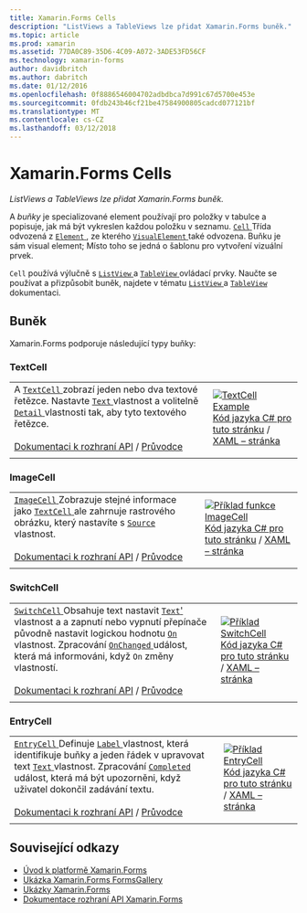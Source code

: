 ```yaml
---
title: Xamarin.Forms Cells
description: "ListViews a TableViews lze přidat Xamarin.Forms buněk."
ms.topic: article
ms.prod: xamarin
ms.assetid: 77DA0C89-35D6-4C09-A072-3ADE53FD56CF
ms.technology: xamarin-forms
author: davidbritch
ms.author: dabritch
ms.date: 01/12/2016
ms.openlocfilehash: 0f8886546004702adbdbca7d991c67d5700e453e
ms.sourcegitcommit: 0fdb243b46cf21be47584900805cadcd077121bf
ms.translationtype: MT
ms.contentlocale: cs-CZ
ms.lasthandoff: 03/12/2018
---
```

# <a name="xamarinforms-cells"></a>Xamarin.Forms Cells

_ListViews a TableViews lze přidat Xamarin.Forms buněk._

A *buňky* je specializované element používají pro položky v tabulce a popisuje, jak má být vykreslen každou položku v seznamu. [ `Cell` ](https://developer.xamarin.com/api/type/Xamarin.Forms.Cell/) Třída odvozená z [ `Element` ](https://developer.xamarin.com/api/type/Xamarin.Forms.Element/), ze kterého [ `VisualElement` ](https://developer.xamarin.com/api/type/Xamarin.Forms.Element/) také odvozena. Buňku je sám visual element; Místo toho se jedná o šablonu pro vytvoření vizuální prvek. 

`Cell` používá výlučně s [ `ListView` ](views.md#listView) a [ `TableView` ](views.md#tableView) ovládací prvky. Naučte se používat a přizpůsobit buněk, najdete v tématu [ `ListView` ](~/xamarin-forms/user-interface/listview/index.md) a [ `TableView` ](~/xamarin-forms/user-interface/tableview.md) dokumentaci.

## <a name="cells"></a>Buněk

Xamarin.Forms podporuje následující typy buňky:

<a name="textCell" />

### <a name="textcell"></a>TextCell

|     |     |
| --- | --- |
| A [ `TextCell` ](https://developer.xamarin.com/api/type/Xamarin.Forms.TextCell) zobrazí jeden nebo dva textové řetězce. Nastavte [ `Text` ](https://developer.xamarin.com/api/property/Xamarin.Forms.TextCell.Text/) vlastnost a volitelně [ `Detail` ](https://developer.xamarin.com/api/property/Xamarin.Forms.TextCell.Detail/) vlastnosti tak, aby tyto textového řetězce.<br /><br />[Dokumentaci k rozhraní API](https://developer.xamarin.com/api/type/Xamarin.Forms.TextCell) / [Průvodce](~/xamarin-forms/user-interface/listview/customizing-cell-appearance.md#TextCell) | [![TextCell Example](cells-images/TextCell.png "TextCell Example")](cells-images/TextCell-Large.png#lightbox "TextCell Example")<br />[Kód jazyka C# pro tuto stránku](https://github.com/xamarin/xamarin-forms-samples/blob/master/FormsGallery/FormsGallery/FormsGallery/CodeExamples/TextCellDemoPage.cs) / [XAML – stránka](https://github.com/xamarin/xamarin-forms-samples/blob/master/FormsGallery/FormsGallery/FormsGallery/XamlExamples/TextCellDemoPage.xaml) |
|     |     |

### <a name="imagecell"></a>ImageCell

|     |     |
| --- | --- |
| [ `ImageCell` ](https://developer.xamarin.com/api/type/Xamarin.Forms.ImageCell) Zobrazuje stejné informace jako [ `TextCell` ](#textCell) ale zahrnuje rastrového obrázku, který nastavíte s [ `Source` ](https://developer.xamarin.com/api/property/Xamarin.Forms.Image.Source/) vlastnost.<br /><br />[Dokumentaci k rozhraní API](https://developer.xamarin.com/api/type/Xamarin.Forms.ImageCell) / [Průvodce](~/xamarin-forms/user-interface/listview/customizing-cell-appearance.md#ImageCell) | [![Příklad funkce ImageCell](cells-images/ImageCell.png "funkce ImageCell příklad")](cells-images/ImageCell-Large.png#lightbox "funkce ImageCell příklad")<br />[Kód jazyka C# pro tuto stránku](https://github.com/xamarin/xamarin-forms-samples/blob/master/FormsGallery/FormsGallery/FormsGallery/CodeExamples/ImageCellDemoPage.cs) / [XAML – stránka](https://github.com/xamarin/xamarin-forms-samples/blob/master/FormsGallery/FormsGallery/FormsGallery/XamlExamples/ImageCellDemoPage.xaml) |
|     |     |

### <a name="switchcell"></a>SwitchCell

|     |     |
| --- | --- |
| [ `SwitchCell` ](https://developer.xamarin.com/api/type/Xamarin.Forms.SwitchCell) Obsahuje text nastavit [ `Text`'](https://developer.xamarin.com/api/property/Xamarin.Forms.SwitchCellText/) vlastnost a a zapnutí nebo vypnutí přepínače původně nastavit logickou hodnotu [ `On` ](https://developer.xamarin.com/api/property/Xamarin.Forms.SwitchCell.On/) vlastnost. Zpracování [ `OnChanged` ](https://developer.xamarin.com/api/event/Xamarin.Forms.SwitchCell.OnChanged/) událost, která má informováni, když `On` změny vlastností.<br /><br />[Dokumentaci k rozhraní API](https://developer.xamarin.com/api/type/Xamarin.Forms.SwitchCell) / [Průvodce](~/xamarin-forms/user-interface/tableview.md#switchcell) | [![Příklad SwitchCell](cells-images/SwitchCell.png "SwitchCell příklad")](cells-images/SwitchCell-Large.png#lightbox "SwitchCell příklad")<br />[Kód jazyka C# pro tuto stránku](https://github.com/xamarin/xamarin-forms-samples/blob/master/FormsGallery/FormsGallery/FormsGallery/CodeExamples/SwitchCellDemoPage.cs) / [XAML – stránka](https://github.com/xamarin/xamarin-forms-samples/blob/master/FormsGallery/FormsGallery/FormsGallery/XamlExamples/SwitchCellDemoPage.xaml) |
|     |     |

### <a name="entrycell"></a>EntryCell

|     |     |
| --- | --- |
| [ `EntryCell` ](https://developer.xamarin.com/api/type/Xamarin.Forms.EntryCell) Definuje [ `Label` ](https://developer.xamarin.com/api/property/Xamarin.Forms.EntryCell.Label/) vlastnost, která identifikuje buňky a jeden řádek v upravovat text [ `Text` ](https://developer.xamarin.com/api/property/Xamarin.Forms.EntryCell.Text/) vlastnost. Zpracování [ `Completed` ](https://developer.xamarin.com/api/event/Xamarin.Forms.EntryCell.Completed/) událost, která má být upozorněni, když uživatel dokončil zadávání textu.<br /><br />[Dokumentaci k rozhraní API](https://developer.xamarin.com/api/type/Xamarin.Forms.EntryCell) / [Průvodce](~/xamarin-forms/user-interface/tableview.md#entrycell) | [![Příklad EntryCell](cells-images/EntryCell.png "EntryCell příklad")](cells-images/EntryCell-Large.png#lightbox "EntryCell příklad")<br />[Kód jazyka C# pro tuto stránku](https://github.com/xamarin/xamarin-forms-samples/blob/master/FormsGallery/FormsGallery/FormsGallery/CodeExamples/EntryCellDemoPage.cs) / [XAML – stránka](https://github.com/xamarin/xamarin-forms-samples/blob/master/FormsGallery/FormsGallery/FormsGallery/XamlExamples/EntryCellDemoPage.xaml) |
|     |     |


## <a name="related-links"></a>Související odkazy

- [Úvod k platformě Xamarin.Forms](~/xamarin-forms/get-started/introduction-to-xamarin-forms.md)
- [Ukázka Xamarin.Forms FormsGallery](https://developer.xamarin.com/samples/xamarin-forms/FormsGallery/)
- [Ukázky Xamarin.Forms](https://developer.xamarin.com/samples/xamarin-forms/all/)
- [Dokumentace rozhraní API Xamarin.Forms](https://developer.xamarin.com/api/root/Xamarin.Forms/)

